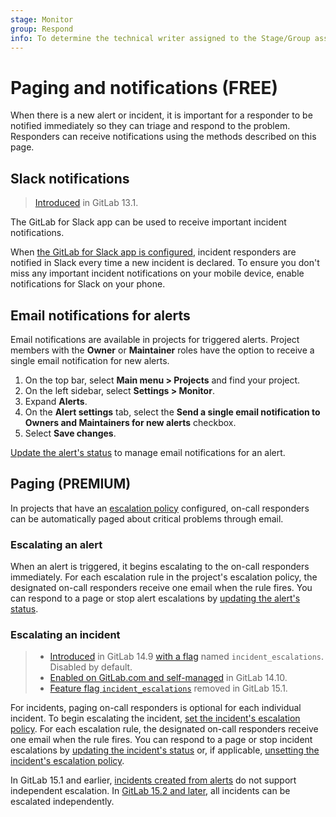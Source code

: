 ```yaml
---
stage: Monitor
group: Respond
info: To determine the technical writer assigned to the Stage/Group associated with this page, see https://about.gitlab.com/handbook/product/ux/technical-writing/#assignments
---
```


# Paging and notifications **(FREE)**

When there is a new alert or incident, it is important for a responder to be notified
immediately so they can triage and respond to the problem. Responders can receive
notifications using the methods described on this page.

## Slack notifications

> [Introduced](https://gitlab.com/gitlab-org/gitlab/-/issues/216326) in GitLab 13.1.

The GitLab for Slack app can be used to receive important incident notifications.

When [the GitLab for Slack app is configured](slack.md), incident responders are notified in Slack
every time a new incident is declared. To ensure you don't miss any important incident notifications
on your mobile device, enable notifications for Slack on your phone.

## Email notifications for alerts

Email notifications are available in projects for triggered alerts. Project
members with the **Owner** or **Maintainer** roles have the option to receive
a single email notification for new alerts.

1. On the top bar, select **Main menu > Projects** and find your project.
1. On the left sidebar, select **Settings > Monitor**.
1. Expand **Alerts**.
1. On the **Alert settings** tab, select the
   **Send a single email notification to Owners and Maintainers for new alerts** checkbox.
1. Select **Save changes**.

[Update the alert's status](alerts.md#change-an-alerts-status) to manage email notifications for an alert.

## Paging **(PREMIUM)**

In projects that have an [escalation policy](escalation_policies.md) configured, on-call responders
can be automatically paged about critical problems through email.

### Escalating an alert

When an alert is triggered, it begins escalating to the on-call responders immediately.
For each escalation rule in the project's escalation policy, the designated on-call
responders receive one email when the rule fires. You can respond to a page
or stop alert escalations by [updating the alert's status](alerts.md#change-an-alerts-status).

### Escalating an incident

> - [Introduced](https://gitlab.com/groups/gitlab-org/-/epics/5716) in GitLab 14.9 [with a flag](../../administration/feature_flags.md) named `incident_escalations`. Disabled by default.
> - [Enabled on GitLab.com and self-managed](https://gitlab.com/gitlab-org/gitlab/-/issues/345769) in GitLab 14.10.
> - [Feature flag `incident_escalations`](https://gitlab.com/gitlab-org/gitlab/-/issues/345769) removed in GitLab 15.1.

For incidents, paging on-call responders is optional for each individual incident.
To begin escalating the incident, [set the incident's escalation policy](incidents.md#change-escalation-policy).
For each escalation rule, the designated on-call responders receive one email when
the rule fires. You can respond to a page or stop incident escalations by
[updating the incident's status](incidents.md#change-incident-status) or, if applicable,
[unsetting the incident's escalation policy](incidents.md#change-escalation-policy).

In GitLab 15.1 and earlier, [incidents created from alerts](alerts.md#create-an-incident-from-an-alert)
do not support independent escalation. In [GitLab 15.2 and later](https://gitlab.com/gitlab-org/gitlab/-/issues/356057),
all incidents can be escalated independently.
